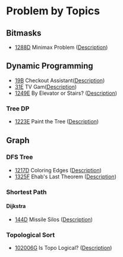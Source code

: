 # Problem by Topics

## Bitmasks

- [1288D](1288/d/d.cc) Minimax Problem ([Description](https://codeforces.com/problemset/problem/1288/D))

## Dynamic Programming

- [19B](19/b/b.kt) Checkout Assistant([Description](https://codeforces.com/problemset/problem/19/B))
- [31E](31/e/e.py) TV Gam([Description](https://codeforces.com/problemset/problem/31/E))
- [1249E](1249/e/e.cc) By Elevator or Stairs? ([Description](https://codeforces.com/problemset/problem/1249/E))

### Tree DP

- [1223E](1223/e/e.cc) Paint the Tree ([Description](https://codeforces.com/problemset/problem/1223/E))

## Graph

### DFS Tree

- [1217D](1217/d/d.py) Coloring Edges ([Description](https://codeforces.com/problemset/problem/1217/D))
- [1325F](1325/f/f.cc) Ehab's Last Theorem ([Description](https://codeforces.com/problemset/problem/1325/F))

### Shortest Path

#### Dijkstra

- [144D](144/d/d.kt) Missile Silos ([Description](https://codeforces.com/problemset/problem/144/D))

### Topological Sort

- [102006G](gym/102006/g/g.cc) Is Topo Logical? ([Description](https://codeforces.com/gym/102006/problem/G))
